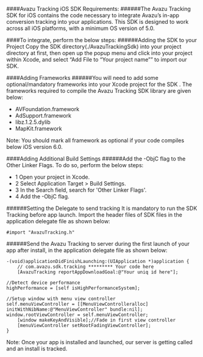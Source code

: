 ####Avazu Tracking iOS SDK Requirements:
######The Avazu Tracking SDK for iOS contains the code necessary to integrate Avazu’s in-app conversion tracking into your applications. This SDK is designed to work across all iOS platforms, with a minimum OS version of 5.0.

####To integrate, perform the below steps:
######Adding the SDK to your Project
Copy the SDK directory(./AvazuTrackingSdk) into your project directory at first, then open up the popup menu and click into your project within Xcode, and select “Add File to “Your project name”” to import our SDK.
 

####Adding Frameworks
######You will need to add some optional/mandatory frameworks into your Xcode project for the SDK . The frameworks required to compile the Avazu Tracking SDK library are given below:
- AVFoundation.framework
- AdSupport.framework
- libz.1.2.5.dylib
- MapKit.framework
 
Note: You should mark all framework as optional if your code compiles below iOS version 6.0.

####Adding Additional Build Settings
######Add the -ObjC flag to the Other Linker Flags. To do so, perform the below steps:
- 1	Open your project in Xcode.
- 2	Select Application Target > Build Settings.
- 3	In the Search field, search for 'Other Linker Flags'.
- 4	Add the -ObjC flag.
 
######Setting the Delegate to send tracking
It is mandatory to run the SDK Tracking before app launch.
Import the header files of SDK files in the application delegate file as shown below:
```objectc
#import "AvazuTracking.h"
```
######Send the Avazu Tracking to server during the first launch of your app after install, in the application delegate file as shown below:
```objectc
-(void)applicationDidFinishLaunching:(UIApplication *)application {    
    // com.avazu.sdk.tracking ********* Your code here
    [AvazuTracking reportAppDownloadGoal:@"Your uniq id here"];

//Detect device performance
highPerformance = [self isHighPerformanceSystem];

//Setup window with menu view controller
self.menuViewController = [[MenuViewControlleralloc] initWithNibName:@"MenuViewController" bundle:nil];
window.rootViewController = self.menuViewController;
    [window makeKeyAndVisible];//Fade in first view controller
    [menuViewController setRootFadingViewController];
}
```
Note: Once your app is installed and launched, our server is getting called and an install is tracked.

